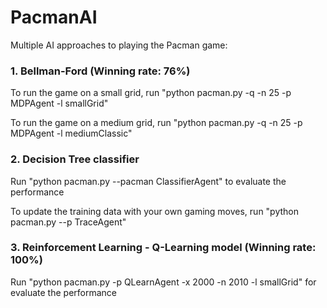 # PacmanAI
Multiple AI approaches to playing the Pacman game:

### 1. Bellman-Ford (Winning rate: 76%)

To run the game on a small grid, run "python pacman.py -q -n 25 -p MDPAgent -l smallGrid"

To run the game on a medium grid, run "python pacman.py -q -n 25 -p MDPAgent -l mediumClassic"


### 2. Decision Tree classifier

Run "python pacman.py --pacman ClassifierAgent" to evaluate the performance

To update the training data with your own gaming moves, run "python pacman.py --p TraceAgent"

### 3. Reinforcement Learning - Q-Learning model (Winning rate: 100%)

Run "python pacman.py -p QLearnAgent -x 2000 -n 2010 -l smallGrid" for evaluate the performance



